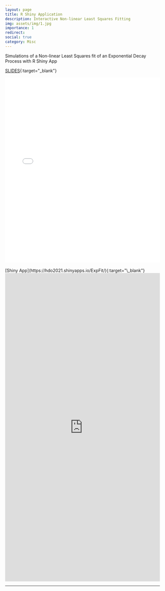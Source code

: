 ```yaml
---
layout: page
title: R Shiny Application
description: Interactive Non-linear Least Squares Fitting
img: assets/img/1.jpg
importance: 1
redirect:
social: true
category: Misc
---
```


Simulations of a Non-linear Least Squares fit of an Exponential Decay Process with R Shiny App

[SLIDES](https://rpubs.com/hdo2021/ExpFit){:target="\_blank"}

<center>
<div class="iframe-container">
<iframe class="responsive-iframe"
src="/assets/htmls/ExpFit.html" width="100%" height="600px" allowfullscreen="" frameborder="0"></iframe>
</div>
</center>

<br>
[Shiny App](https://hdo2021.shinyapps.io/ExpFit/){:target="\_blank"}
<center>
<div class="iframe-container">
<iframe class="responsive-iframe"
src="https://hdo2021.shinyapps.io/ExpFit/" width="100%" height="1000px" allowfullscreen="" frameborder="0"></iframe>
</div>
</center>

---

